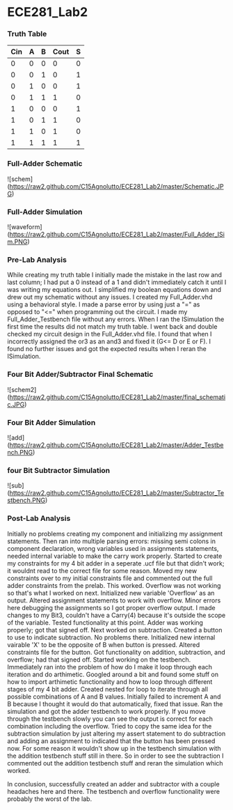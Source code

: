 ECE281_Lab2
===========

### Truth Table
| Cin | A | B | Cout | S |
|-----|---|---|------|---|
|  0  | 0 | 0 |   0  | 0 | 
|  0  | 0 | 1 |   0  | 1 | 
|  0  | 1 | 0 |   0  | 1 | 
|  0  | 1 | 1 |   1  | 0 | 
|  1  | 0 | 0 |   0  | 1 | 
|  1  | 0 | 1 |   1  | 0 | 
|  1  | 1 | 0 |   1  | 0 |
|  1  | 1 | 1 |   1  | 1 |


### Full-Adder Schematic
![schem] (https://raw2.github.com/C15Agnolutto/ECE281_Lab2/master/Schematic.JPG)


### Full-Adder Simulation 
![waveform] (https://raw2.github.com/C15Agnolutto/ECE281_Lab2/master/Full_Adder_ISim.PNG)


### Pre-Lab Analysis
While creating my truth table I initially made the mistake in the last row and last column; I had put a 0 instead of
a 1 and didn't immediately catch it until I was writing my equations out. I simplified my boolean equations down and drew out my schematic without any issues. I created my Full_Adder.vhd using a behavioral style. I made a parse error by using just a "=" as opposed to "<=" when programming out the circuit. I made my Full_Adder_Testbench file without any errors. When I ran the ISimulation the first time the results did not match my truth table. I went back and double checked my circuit design in the Full_Adder.vhd file. I found that when I incorrectly assigned the or3 as an and3 and fixed it (G<= D or E or F). I found no further issues and got the expected results when I reran the ISimulation. 



### Four Bit Adder/Subtractor Final Schematic
![schem2] (https://raw2.github.com/C15Agnolutto/ECE281_Lab2/master/final_schematic.JPG)


### Four Bit Adder Simulation
![add] (https://raw2.github.com/C15Agnolutto/ECE281_Lab2/master/Adder_Testbench.PNG)


### four Bit Subtractor Simulation
![sub] (https://raw2.github.com/C15Agnolutto/ECE281_Lab2/master/Subtractor_Testbench.PNG)



### Post-Lab Analysis

Initially no problems creating my component and initializing my assignment statements. Then ran into multiple parsing errors: missing semi colons in component declaration, wrong variables used in assignments statements, needed internal variable to make the carry work properly. Started to create my constraints for my 4 bit adder in a seperate .ucf file but that didn't work; it wouldnt read to the correct file for some reason. Moved my new constraints over to my initial constraints file and commented out the full adder constraints from the prelab. This worked. Overflow was not working so that's what I worked on next. Initialized new variable 'Overflow' as an output. Altered assignment statements to work with overflow. Minor errors here debugging the assignments so I got proper overflow output. I made changes to my Bit3, couldn't have a Carry(4) because it's outside the scope of the variable. Tested functionality at this point. Adder was working properly; got that signed off. Next worked on subtraction. Created a button to use to indicate subtraction. No problems there. Initialized new internal vairable 'X' to be the opposite of B when button is pressed. Altered constraints file for the button. Got functionality on addition, subtraction, and overflow; had that signed off. Started working on the testbench. Immediately ran into the problem of how do I make it loop through each iteration and do arthimetic. Googled around a bit and found some stuff on how to import arthimetic functionality and how to loop through different stages of my 4 bit adder. Created nested for loop to iterate through all possible combinations of A and B values. Initially failed to increment A and B because I thought it would do that automatically, fixed that issue. Ran the simulation and got the adder testbench to work properly. If you move through the testbench slowly you can see the output is correct for each combination including the overflow. Tried to copy the same idea for the subtraction simulation by just altering my assert statement to do subtraction and adding an assignment to indicated that the button has been pressed now. For some reason it wouldn't show up in the testbench simulation with the addition testbench stuff still in there. So in order to see the subtraction I commented out the addition testbench stuff and reran the simulation which worked. 

In conclusion, successfully created an adder and subtractor with a couple headaches here and there. The testbench and overflow functionality were probably the worst of the lab. 



